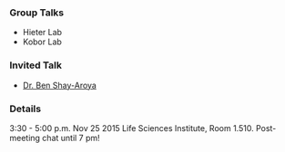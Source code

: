 ### Group Talks

* Hieter Lab
* Kobor Lab

### Invited Talk

* [Dr. Ben Shay-Aroya](http://research.biu.ac.il/content/dr-ben-aroyas-lab-0)

### Details
3:30 - 5:00 p.m. Nov 25 2015
Life Sciences Institute, Room 1.510.
Post-meeting chat until 7 pm!

